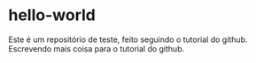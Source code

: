 # hello-world
Este é um repositório de teste, feito seguindo o tutorial do github.
Escrevendo mais coisa para o tutorial do github.
